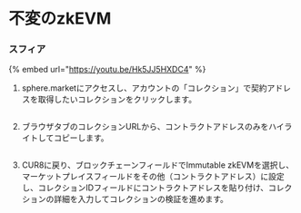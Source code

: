 # 不変のzkEVM

### スフィア



{% embed url="https://youtu.be/Hk5JJ5HXDC4" %}

1. sphere.marketにアクセスし、アカウントの「コレクション」で契約アドレスを取得したいコレクションをクリックします。

<figure><img src="../../.gitbook/assets/Screenshot 2025-01-31 at 10.22.29.png" alt=""><figcaption></figcaption></figure>

2. ブラウザタブのコレクションURLから、コントラクトアドレスのみをハイライトしてコピーします。

<figure><img src="../../.gitbook/assets/Screenshot 2025-01-31 at 10.24.29.png" alt=""><figcaption></figcaption></figure>

3. CUR8に戻り、ブロックチェーンフィールドでImmutable zkEVMを選択し、マーケットプレイスフィールドをその他（コントラクトアドレス）に設定し、コレクションIDフィールドにコントラクトアドレスを貼り付け、コレクションの詳細を入力してコレクションの検証を進めます。

<figure><img src="../../.gitbook/assets/Screenshot 2025-01-31 at 10.28.14.png" alt=""><figcaption></figcaption></figure>